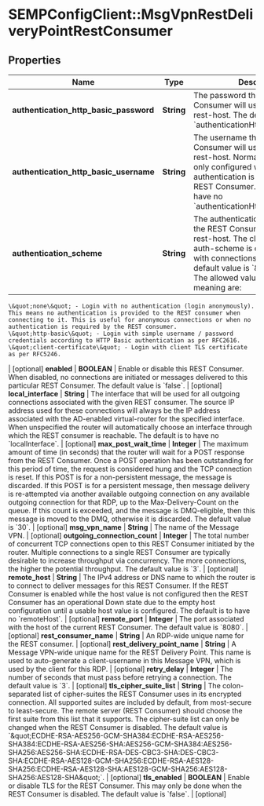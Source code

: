 # SEMPConfigClient::MsgVpnRestDeliveryPointRestConsumer

## Properties
Name | Type | Description | Notes
------------ | ------------- | ------------- | -------------
**authentication_http_basic_password** | **String** | The password that the REST Consumer will use to login to the rest-host. The default is to have no &#x60;authenticationHttpBasicPassword&#x60;. | [optional] 
**authentication_http_basic_username** | **String** | The username that the REST Consumer will use to login to the rest-host. Normally a username is only configured when basic authentication is selected for the REST Consumer. The default is to have no &#x60;authenticationHttpBasicUsername&#x60;. | [optional] 
**authentication_scheme** | **String** | The authentication scheme used by the REST Consumer to login to the rest-host. The client-certificate auth-scheme is only compatible with connections using TLS. The default value is &#x60;\&quot;none\&quot;&#x60;. The allowed values and their meaning are:

    \&quot;none\&quot; - Login with no authentication (login anonymously). This means no authentication is provided to the REST consumer when connecting to it. This is useful for anonymous connections or when no authentication is required by the REST consumer.
    \&quot;http-basic\&quot; - Login with simple username / password credentials according to HTTP Basic authentication as per RFC2616.
    \&quot;client-certificate\&quot; - Login with client TLS certificate as per RFC5246.
 | [optional] 
**enabled** | **BOOLEAN** | Enable or disable this REST Consumer. When disabled, no connections are initiated or messages delivered to this particular REST Consumer. The default value is &#x60;false&#x60;. | [optional] 
**local_interface** | **String** | The interface that will be used for all outgoing connections associated with the given REST consumer. The source IP address used for these connections will always be the IP address associated with the AD-enabled virtual-router for the specified interface. When unspecified the router will automatically choose an interface through which the REST consumer is reachable. The default is to have no &#x60;localInterface&#x60;. | [optional] 
**max_post_wait_time** | **Integer** | The maximum amount of time (in seconds) that the router will wait for a POST response from the REST Consumer. Once a POST operation has been outstanding for this period of time, the request is considered hung and the TCP connection is reset. If this POST is for a non-persistent message, the message is discarded. If this POST is for a persistent message, then message delivery is re-attempted via another available outgoing connection on any available outgoing connection for that RDP, up to the Max-Delivery-Count on the queue. If this count is exceeded, and the message is DMQ-eligible, then this message is moved to the DMQ, otherwise it is discarded. The default value is &#x60;30&#x60;. | [optional] 
**msg_vpn_name** | **String** | The name of the Message VPN. | [optional] 
**outgoing_connection_count** | **Integer** | The total number of concurrent TCP connections open to this REST Consumer initiated by the router. Multiple connections to a single REST Consumer are typically desirable to increase throughput via concurrency. The more connections, the higher the potential throughput. The default value is &#x60;3&#x60;. | [optional] 
**remote_host** | **String** | The IPv4 address or DNS name to which the router is to connect to deliver messages for this REST Consumer. If the REST Consumer is enabled while the host value is not configured then the REST Consumer has an operational Down state due to the empty host configuration until a usable host value is configured. The default is to have no &#x60;remoteHost&#x60;. | [optional] 
**remote_port** | **Integer** | The port associated with the host of the current REST Consumer. The default value is &#x60;8080&#x60;. | [optional] 
**rest_consumer_name** | **String** | An RDP-wide unique name for the REST consumer. | [optional] 
**rest_delivery_point_name** | **String** | A Message VPN-wide unique name for the REST Delivery Point. This name is used to auto-generate a client-username in this Message VPN, which is used by the client for this RDP. | [optional] 
**retry_delay** | **Integer** | The number of seconds that must pass before retrying a connection. The default value is &#x60;3&#x60;. | [optional] 
**tls_cipher_suite_list** | **String** | The colon-separated list of cipher-suites the REST Consumer uses in its encrypted connection. All supported suites are included by default, from most-secure to least-secure. The remote server (REST Consumer) should choose the first suite from this list that it supports. The cipher-suite list can only be changed when the REST Consumer is disabled. The default value is &#x60;\&quot;ECDHE-RSA-AES256-GCM-SHA384:ECDHE-RSA-AES256-SHA384:ECDHE-RSA-AES256-SHA:AES256-GCM-SHA384:AES256-SHA256:AES256-SHA:ECDHE-RSA-DES-CBC3-SHA:DES-CBC3-SHA:ECDHE-RSA-AES128-GCM-SHA256:ECDHE-RSA-AES128-SHA256:ECDHE-RSA-AES128-SHA:AES128-GCM-SHA256:AES128-SHA256:AES128-SHA\&quot;&#x60;. | [optional] 
**tls_enabled** | **BOOLEAN** | Enable or disable TLS for the REST Consumer. This may only be done when the REST Consumer is disabled. The default value is &#x60;false&#x60;. | [optional] 



